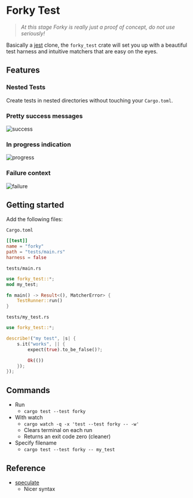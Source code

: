 # Forky Test

> *At this stage Forky is really just a proof of concept, do not use seriously!*

Basically a [jest](https://jestjs.io/) clone, the `forky_test` crate will set you up with a beautiful test harness and intuitive matchers that are easy on the eyes.
## Features

### Nested Tests

Create tests in nested directories without touching your `Cargo.toml`.

### Pretty success messages

![success](https://raw.githubusercontent.com/mrchantey/forky/main/docs/images/success.png)

### In progress indication

![progress](https://raw.githubusercontent.com/mrchantey/forky/main/docs/images/progress.png)

### Failure context

![failure](https://raw.githubusercontent.com/mrchantey/forky/main/docs/images/failure.png)

## Getting started
Add the following files:

`Cargo.toml`
```toml
[[test]]
name = "forky"
path = "tests/main.rs"
harness = false
```

`tests/main.rs`
```rust
use forky_test::*;
mod my_test;

fn main() -> Result<(), MatcherError> {
	TestRunner::run()
}
```

`tests/my_test.rs`
```rust
use forky_test::*;

describe!("my test", |s| {
	s.it("works", || {
		expect(true).to_be_false()?;

		Ok(())
	});
});
```

## Commands

- Run 
   - `cargo test --test forky`
- With watch
   - `cargo watch -q -x 'test --test forky -- -w'`
   - Clears terminal on each run
   - Returns an exit code zero (cleaner)
- Specify filename
   - `cargo test --test forky -- my_test`

## Reference
- [speculate](https://github.com/utkarshkukreti/speculate.rs)
	- Nicer syntax